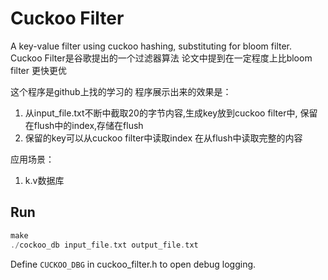 Cuckoo Filter
=============

A key-value filter using cuckoo hashing, substituting for bloom filter.
Cuckoo Filter是谷歌提出的一个过滤器算法
论文中提到在一定程度上比bloom filter 更快更优

这个程序是github上找的学习的
程序展示出来的效果是：
1. 从input_file.txt不断中截取20的字节内容,生成key放到cuckoo filter中,
	保留在flush中的index,存储在flush	
2. 保留的key可以从cuckoo filter中读取index 在从flush中读取完整的内容

应用场景：
1. k.v数据库


Run
-----

```c
make
./cockoo_db input_file.txt output_file.txt
```

Define `CUCKOO_DBG` in cuckoo_filter.h to open debug logging.
